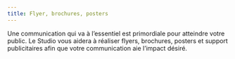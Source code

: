```yaml
---
title: Flyer, brochures, posters
---
```

Une communication qui va à l’essentiel est primordiale pour atteindre votre public. Le Studio vous aidera à réaliser flyers, brochures, posters et support publicitaires afin que votre communication aie l’impact désiré.